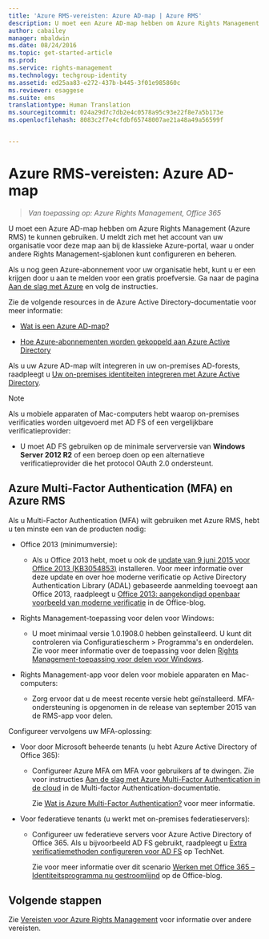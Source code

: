 ```yaml
---
title: 'Azure RMS-vereisten: Azure AD-map | Azure RMS'
description: U moet een Azure AD-map hebben om Azure Rights Management (Azure RMS) te kunnen gebruiken. U meldt zich met het account van uw organisatie voor deze map aan bij de klassieke Azure-portal, waar u onder andere Rights Management-sjablonen kunt configureren en beheren.
author: cabailey
manager: mbaldwin
ms.date: 08/24/2016
ms.topic: get-started-article
ms.prod: 
ms.service: rights-management
ms.technology: techgroup-identity
ms.assetid: ed25aa83-e272-437b-b445-3f01e985860c
ms.reviewer: esaggese
ms.suite: ems
translationtype: Human Translation
ms.sourcegitcommit: 024a29d7c7db2e4c0578a95c93e22f8e7a5b173e
ms.openlocfilehash: 8083c2f7e4cfdbf65748007ae21a48a49a56599f


---
```


# Azure RMS-vereisten: Azure AD-map

>*Van toepassing op: Azure Rights Management, Office 365*


U moet een Azure AD-map hebben om Azure Rights Management (Azure RMS) te kunnen gebruiken. U meldt zich met het account van uw organisatie voor deze map aan bij de klassieke Azure-portal, waar u onder andere Rights Management-sjablonen kunt configureren en beheren.

Als u nog geen Azure-abonnement voor uw organisatie hebt, kunt u er een krijgen door u aan te melden voor een gratis proefversie. Ga naar de pagina [Aan de slag met Azure](https://account.windowsazure.com/organization) en volg de instructies.

Zie de volgende resources in de Azure Active Directory-documentatie voor meer informatie:

-   [Wat is een Azure AD-map?](/active-directory/active-directory-whatis)

-   [Hoe Azure-abonnementen worden gekoppeld aan Azure Active Directory](/active-directory/active-directory-how-subscriptions-associated-directory)

Als u uw Azure AD-map wilt integreren in uw on-premises AD-forests, raadpleegt u [Uw on-premises identiteiten integreren met Azure Active Directory](/active-directory/active-directory-aadconnect).

> [!NOTE]
> Als u mobiele apparaten of Mac-computers hebt waarop on-premises verificaties worden uitgevoerd met AD FS of een vergelijkbare verificatieprovider:
> 
> -   U moet AD FS gebruiken op de minimale serverversie van **Windows Server 2012 R2** of een beroep doen op een alternatieve verificatieprovider die het protocol OAuth 2.0 ondersteunt.

## Azure Multi-Factor Authentication (MFA) en Azure RMS
Als u Multi-Factor Authentication (MFA) wilt gebruiken met Azure RMS, hebt u ten minste een van de producten nodig:

-   Office 2013 (minimumversie):

    -   Als u Office 2013 hebt, moet u ook de [update van 9 juni 2015 voor Office 2013 (KB3054853)](https://support.microsoft.com/kb/3054853) installeren. Voor meer informatie over deze update en over hoe moderne verificatie op Active Directory Authentication Library (ADAL) gebaseerde aanmelding toevoegt aan Office 2013, raadpleegt u [Office 2013: aangekondigd openbaar voorbeeld van moderne verificatie](https://blogs.office.com/2015/03/23/office-2013-modern-authentication-public-preview-announced/) in de Office-blog.

-   Rights Management-toepassing voor delen voor Windows:

    -   U moet minimaal versie 1.0.1908.0 hebben geïnstalleerd. U kunt dit controleren via Configuratiescherm > Programma's en onderdelen. Zie voor meer informatie over de toepassing voor delen [Rights Management-toepassing voor delen voor Windows](../rms-client/sharing-app-windows.md).

-   Rights Management-app voor delen voor mobiele apparaten en Mac-computers:

    -   Zorg ervoor dat u de meest recente versie hebt geïnstalleerd. MFA-ondersteuning is opgenomen in de release van september 2015 van de RMS-app voor delen.

Configureer vervolgens uw MFA-oplossing:

-   Voor door Microsoft beheerde tenants (u hebt Azure Active Directory of Office 365):

    -   Configureer Azure MFA om MFA voor gebruikers af te dwingen. Zie voor instructies [Aan de slag met Azure Multi-Factor Authentication in de cloud](/multi-factor-authentication/multi-factor-authentication-get-started-cloud) in de Multi-factor Authentication-documentatie.

        Zie [Wat is Azure Multi-Factor Authentication?](/multi-factor-authentication/multi-factor-authentication) voor meer informatie.

-   Voor federatieve tenants (u werkt met on-premises federatieservers):

    -   Configureer uw federatieve servers voor Azure Active Directory of Office 365. Als u bijvoorbeeld AD FS gebruikt, raadpleegt u [Extra verificatiemethoden configureren voor AD FS](https://technet.microsoft.com/library/dn758113.aspx) op TechNet.

        Zie voor meer informatie over dit scenario [Werken met Office 365 – Identiteitsprogramma nu gestroomlijnd](https://blogs.office.com/2014/01/30/the-works-with-office-365-identity-program-now-streamlined/) op de Office-blog.

## Volgende stappen
Zie [Vereisten voor Azure Rights Management](requirements-azure-rms.md) voor informatie over andere vereisten.




<!--HONumber=Aug16_HO4-->


